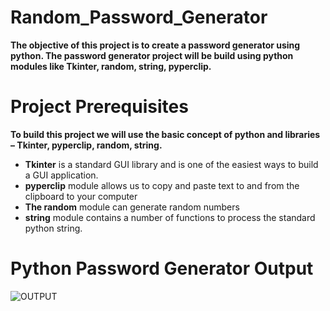 # Random_Password_Generator
**The objective of this project is to create a password generator using python. The password generator project will be build using python modules like Tkinter, random, string, pyperclip.**
# Project Prerequisites
**To build this project we will use the basic concept of python and libraries – Tkinter, pyperclip, random, string.**
* **Tkinter** is a standard GUI library and is one of the easiest ways to build a GUI application.
* **pyperclip** module allows us to copy and paste text to and from the clipboard to your computer
* **The random** module can generate random numbers
* **string** module contains a number of functions to process the standard python string.
# Python Password Generator Output
![OUTPUT](C:\Users\Prath\OneDrive\Desktop\PasswordGenerator.png)
